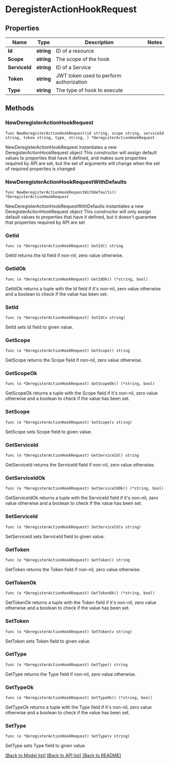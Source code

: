 # DeregisterActionHookRequest

## Properties

Name | Type | Description | Notes
------------ | ------------- | ------------- | -------------
**Id** | **string** | ID of a resource | 
**Scope** | **string** | The scope of the hook | 
**ServiceId** | **string** | ID of a Service | 
**Token** | **string** | JWT token used to perform authorization | 
**Type** | **string** | The type of hook to execute | 

## Methods

### NewDeregisterActionHookRequest

`func NewDeregisterActionHookRequest(id string, scope string, serviceId string, token string, type_ string, ) *DeregisterActionHookRequest`

NewDeregisterActionHookRequest instantiates a new DeregisterActionHookRequest object
This constructor will assign default values to properties that have it defined,
and makes sure properties required by API are set, but the set of arguments
will change when the set of required properties is changed

### NewDeregisterActionHookRequestWithDefaults

`func NewDeregisterActionHookRequestWithDefaults() *DeregisterActionHookRequest`

NewDeregisterActionHookRequestWithDefaults instantiates a new DeregisterActionHookRequest object
This constructor will only assign default values to properties that have it defined,
but it doesn't guarantee that properties required by API are set

### GetId

`func (o *DeregisterActionHookRequest) GetId() string`

GetId returns the Id field if non-nil, zero value otherwise.

### GetIdOk

`func (o *DeregisterActionHookRequest) GetIdOk() (*string, bool)`

GetIdOk returns a tuple with the Id field if it's non-nil, zero value otherwise
and a boolean to check if the value has been set.

### SetId

`func (o *DeregisterActionHookRequest) SetId(v string)`

SetId sets Id field to given value.


### GetScope

`func (o *DeregisterActionHookRequest) GetScope() string`

GetScope returns the Scope field if non-nil, zero value otherwise.

### GetScopeOk

`func (o *DeregisterActionHookRequest) GetScopeOk() (*string, bool)`

GetScopeOk returns a tuple with the Scope field if it's non-nil, zero value otherwise
and a boolean to check if the value has been set.

### SetScope

`func (o *DeregisterActionHookRequest) SetScope(v string)`

SetScope sets Scope field to given value.


### GetServiceId

`func (o *DeregisterActionHookRequest) GetServiceId() string`

GetServiceId returns the ServiceId field if non-nil, zero value otherwise.

### GetServiceIdOk

`func (o *DeregisterActionHookRequest) GetServiceIdOk() (*string, bool)`

GetServiceIdOk returns a tuple with the ServiceId field if it's non-nil, zero value otherwise
and a boolean to check if the value has been set.

### SetServiceId

`func (o *DeregisterActionHookRequest) SetServiceId(v string)`

SetServiceId sets ServiceId field to given value.


### GetToken

`func (o *DeregisterActionHookRequest) GetToken() string`

GetToken returns the Token field if non-nil, zero value otherwise.

### GetTokenOk

`func (o *DeregisterActionHookRequest) GetTokenOk() (*string, bool)`

GetTokenOk returns a tuple with the Token field if it's non-nil, zero value otherwise
and a boolean to check if the value has been set.

### SetToken

`func (o *DeregisterActionHookRequest) SetToken(v string)`

SetToken sets Token field to given value.


### GetType

`func (o *DeregisterActionHookRequest) GetType() string`

GetType returns the Type field if non-nil, zero value otherwise.

### GetTypeOk

`func (o *DeregisterActionHookRequest) GetTypeOk() (*string, bool)`

GetTypeOk returns a tuple with the Type field if it's non-nil, zero value otherwise
and a boolean to check if the value has been set.

### SetType

`func (o *DeregisterActionHookRequest) SetType(v string)`

SetType sets Type field to given value.



[[Back to Model list]](../README.md#documentation-for-models) [[Back to API list]](../README.md#documentation-for-api-endpoints) [[Back to README]](../README.md)


